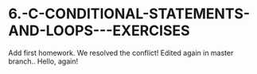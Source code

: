 # 6.-C-CONDITIONAL-STATEMENTS-AND-LOOPS---EXERCISES
Add first homework.
We resolved the conflict!
Edited again in master branch..
Hello, again!
